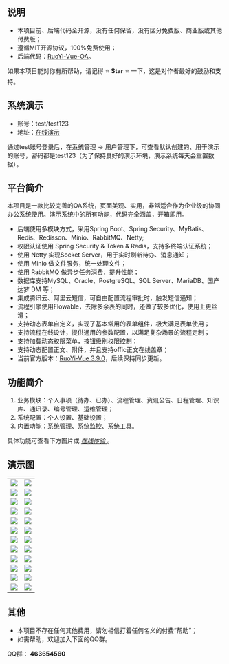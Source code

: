## 说明
* 本项目前、后端代码全开源，没有任何保留，没有区分免费版、商业版或其他付费版；
* 遵循MIT开源协议，100%免费使用；
* 后端代码：[RuoYi-Vue-OA](https://github.com/OnlyJJ/RuoYi-Vue-OA)。

如果本项目能对你有所帮助，请记得 ⭐️ **Star** ⭐️ 一下，这是对作者最好的鼓励和支持。

## 系统演示
* 账号：test/test123
* 地址：[在线演示](www.wocurr.vip)

通过test账号登录后，在系统管理 -> 用户管理下，可查看默认创建的、用于演示的账号，密码都是test123（为了保持良好的演示环境，演示系统每天会重置数据）。

## 平台简介

本项目是一款比较完善的OA系统，页面美观、实用，非常适合作为企业级的协同办公系统使用。演示系统中的所有功能，代码完全涵盖，开箱即用。

* 后端使用多模块方式，采用Spring Boot、Spring Security、MyBatis、Redis、Redisson、Minio、RabbitMQ、Netty;
* 权限认证使用 Spring Security & Token & Redis，支持多终端认证系统；
* 使用 Netty 实现Socket Server，用于实时刷新待办、消息通知；
* 使用 Minio 做文件服务，统一处理文件；
* 使用 RabbitMQ 做异步任务消费，提升性能；
* 数据库支持MySQL、Oracle、PostgreSQL、SQL Server、MariaDB、国产达梦 DM 等；
* 集成腾讯云、阿里云短信，可自由配置流程审批时，触发短信通知；
* 流程引擎使用Flowable，去除多余表的同时，还做了较多优化，使用上更丝滑；
* 支持动态表单自定义，实现了基本常用的表单组件，极大满足表单使用；
* 支持流程在线设计，提供通用的参数配置，以满足复杂场景的流程定制；
* 支持加载动态权限菜单，按钮级别权限控制；
* 支持动态配置正文、附件，并且支持offic正文在线盖章；
* 当前官方版本：[RuoYi-Vue 3.9.0](https://gitee.com/y_project/RuoYi-Vue)，后续保持同步更新。

## 功能简介

1.  业务模块：个人事项（待办、已办）、流程管理、资讯公告、日程管理、知识库、通讯录、编号管理、运维管理；
2.  系统配置：个人设置、基础设置；
3.  内置功能：系统管理、系统监控、系统工具。

具体功能可查看下方图片或 [ _在线体验_ ](www.wocurr.vip) 。



## 演示图

<table>
    <tr>
        <td><img src="https://gitee.com/OpenJJ/imgs/raw/master/images/login.png"/></td>
        <td><img src="https://gitee.com/OpenJJ/imgs/raw/master/images/shouye.png"/></td>
    </tr>
    <tr>
        <td><img src="https://gitee.com/OpenJJ/imgs/raw/master/images/template.png"/></td>
        <td><img src="https://gitee.com/OpenJJ/imgs/raw/master/images/newstart.png"/></td>
    </tr>
    <tr>
        <td><img src="https://gitee.com/OpenJJ/imgs/raw/master/images/todo1.png"/></td>
        <td><img src="https://gitee.com/OpenJJ/imgs/raw/master/images/todo3.png"/></td>
    </tr>
    <tr>
        <td><img src="https://gitee.com/OpenJJ/imgs/raw/master/images/form2.png"/></td>
        <td><img src="https://gitee.com/OpenJJ/imgs/raw/master/images/todo2.png"/></td>
    </tr>
    <tr>
        <td><img src="https://gitee.com/OpenJJ/imgs/raw/master/images/todo4.png"/></td>
        <td><img src="https://gitee.com/OpenJJ/imgs/raw/master/images/todo5.png"/></td>
    </tr>	 
    <tr>
        <td><img src="https://gitee.com/OpenJJ/imgs/raw/master/images/todo6.png"/></td>
        <td><img src="https://gitee.com/OpenJJ/imgs/raw/master/images/todo7.png"/></td>
    </tr>
    <tr>
        <td><img src="https://gitee.com/OpenJJ/imgs/raw/master/images/todo6.png"/></td>
        <td><img src="https://gitee.com/OpenJJ/imgs/raw/master/images/todo7.png"/></td>
    </tr>
    <tr>
        <td><img src="https://gitee.com/OpenJJ/imgs/raw/master/images/todo8.png"/></td>
        <td><img src="https://gitee.com/OpenJJ/imgs/raw/master/images/folw-complate.png"/></td>
    </tr>
    <tr>
        <td><img src="https://gitee.com/OpenJJ/imgs/raw/master/images/seal.png"/></td>
        <td><img src="https://gitee.com/OpenJJ/imgs/raw/master/images/flow2.png"/></td>
    </tr>
    <tr>
        <td><img src="https://gitee.com/OpenJJ/imgs/raw/master/images/topic.png"/></td>
        <td><img src="https://gitee.com/OpenJJ/imgs/raw/master/images/topic2.png"/></td>
    </tr>
    <tr>
        <td><img src="https://gitee.com/OpenJJ/imgs/raw/master/images/notic.png"/></td>
        <td><img src="https://gitee.com/OpenJJ/imgs/raw/master/images/news.png"/></td>
    </tr>
    <tr>
        <td><img src="https://gitee.com/OpenJJ/imgs/raw/master/images/schedule.png"/></td>
        <td><img src="https://gitee.com/OpenJJ/imgs/raw/master/images/contact.png"/></td>
    </tr>
</table>



## 其他

* 本项目不存在任何其他费用，请勿相信打着任何名义的付费“帮助”；
* 如需帮助，欢迎加入下面的QQ群。


QQ群：  **463654560** 
